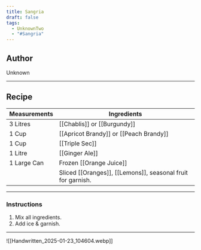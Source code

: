 ```yaml
---
title: Sangria
draft: false
tags:
  - UnknownTwo
  - "#Sangria"
---
```

## Author
Unknown
___
## Recipe

| Measurements | Ingredients                                                 |
| :----------- | ----------------------------------------------------------- |
| 3 Litres     | [[Chablis]] or [[Burgundy]]                                 |
| 1 Cup        | [[Apricot Brandy]] or [[Peach Brandy]]                      |
| 1 Cup        | [[Triple Sec]]                                              |
| 1 Litre      | [[Ginger Ale]]                                              |
| 1 Large Can  | Frozen [[Orange Juice]]                                     |
|              | Sliced [[Oranges]], [[Lemons]], seasonal fruit for garnish. |
___
### Instructions
1. Mix all ingredients.
2. Add ice & garnish.
___
![[Handwritten_2025-01-23_104604.webp]]